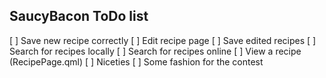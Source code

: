 ## SaucyBacon ToDo list

[ ] Save new recipe correctly
[ ] Edit recipe page
[ ] Save edited recipes
[ ] Search for recipes locally
[ ] Search for recipes online
[ ] View a recipe (RecipePage.qml)
[ ] Niceties
[ ] Some fashion for the contest

